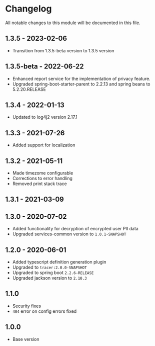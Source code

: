 # Changelog
All notable changes to this module will be documented in this file.

## 1.3.5 - 2023-02-06

- Transition from 1.3.5-beta version to 1.3.5 version

## 1.3.5-beta - 2022-06-22

- Enhanced report service for the implementation of privacy feature.
- Upgraded spring-boot-starter-parent to 2.2.13 and spring beans to 5.2.20.RELEASE

## 1.3.4 - 2022-01-13

- Updated to log4j2 version 2.17.1

## 1.3.3 - 2021-07-26

- Added support for localization

## 1.3.2 - 2021-05-11

- Made timezome configurable
- Corrections to error handling
- Removed print stack trace

## 1.3.1 - 2021-03-09

## 1.3.0 - 2020-07-02

- Added functionality for decryption of encrypted user PII data
- Upgraded services-common version to `1.0.1-SNAPSHOT`

## 1.2.0 - 2020-06-01

- Added typescript definition generation plugin
- Upgraded to `tracer:2.0.0-SNAPSHOT`
- Upgraded to spring boot `2.2.6-RELEASE`
- Upgraded jackson version to `2.10.3`

## 1.1.0

- Security fixes
- `404` error on config errors fixed

## 1.0.0

- Base version
